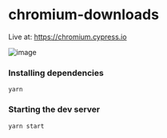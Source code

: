 chromium-downloads
==========

Live at: https://chromium.cypress.io

![image](https://user-images.githubusercontent.com/1151760/52878049-c29d0000-3129-11e9-8c71-e9497fc7a253.png)

### Installing dependencies

```
yarn
```

### Starting the dev server

```
yarn start
```
